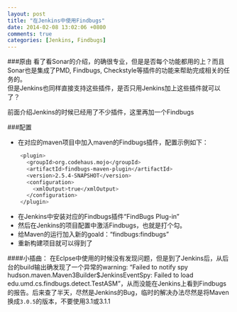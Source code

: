 ```yaml
---
layout: post
title: "在Jenkins中使用Findbugs"
date: 2014-02-08 13:02:06 +0800
comments: true
categories: [Jenkins, Findbugs]
---
```


###原由
看了看Sonar的介绍，的确很专业，但是是否每个功能都用的上？而且Sonar也是集成了PMD, Findbugs, Checkstyle等插件的功能来帮助完成相关的任务的。  
但是Jenkins也同样直接支持这些插件，是否只用Jenkins加上这些插件就可以了？

前面介绍Jenkins的时候已经用了不少插件，这里再加一个Findbugs

###配置

- 在对应的maven项目中加入maven的Findbugs插件，配置示例如下：

``` sh
	<plugin>
	  <groupId>org.codehaus.mojo</groupId>
	  <artifactId>findbugs-maven-plugin</artifactId>
	  <version>2.5.4-SNAPSHOT</version>
	  <configuration>
	    <xmlOutput>true</xmlOutput>
	  </configuration>
	</plugin>
```  
- 在Jenkins中安装对应的Findbugs插件“FindBugs Plug-in”  
- 然后在Jenkins的项目配置中激活Findbugs，也就是打个勾。  
- 给Maven的运行加入新的goald：“findbugs:findbugs”  
- 重新构建项目就可以得到了

####小插曲：
在Eclpse中使用的时候没有发现问题，但是到了Jenkins后，从后台的build输出确发现了一个异常的warning: “Failed to notify spy hudson.maven.Maven3Builder$JenkinsEventSpy: Failed to load edu.umd.cs.findbugs.detect.TestASM”，从而没能在Jenkins上看到Findbugs的报告。后来查了半天，尽然是Jenkins的Bug，临时的解决办法尽然是将Maven换成`3.0.5`的版本，不要使用3.1或3.1.1